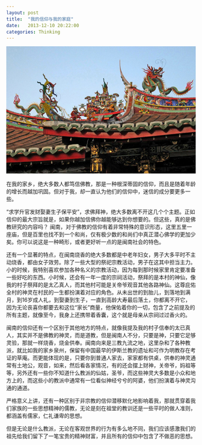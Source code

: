 ```yaml
---
layout: post
title:  "我的信仰与我的家庭"
date:   2013-12-10 20:22:00
categories: Thinking
---
```


![闽南](/res/images/min.jpg)


在我的家乡，绝大多数人都笃信佛教，那是一种根深蒂固的信仰，而且是随着年龄的增长而越加巩固。但对于我，却一直认为他们的信仰中，迷信的成分要更多一些。

“求学升官发财娶妻生子保平安”，求佛拜神，绝大多数离不开这几个个主题。正如信仰的最大宗旨就是，如果你越加信佛你越能够达到你想要的。但这些，真的是佛教研究的内容吗？ 闽南，对于佛教的信仰有着非常特殊的意识形态，这里五里一座庙，但是百里也找不到一个和尚，仅有极少数的和尚们中真正潜心佛学的更加少矣。你可以说这是一种畸形，或者更好听一点的是闽南社会的特色。

还有一个显著的特点，在闽南烧香的绝大多数都是中老年妇女，男子大多平时不主动烧香，都由女子效劳。除了一些大型的祭祀宗教活动，男子在这其中担当主力。小的时候，我特别喜欢参加各种名义的宗教活动，因为每到那时候家里肯定要准备一些好吃的东西。小时候，还会有一年一度的宗祠活动，祭拜的是本村的神仙，像我的村子祭拜的是太乙真人，而其他村可能是关帝爷观音其他各路神仙。这尊庇佑全村的神灵在村民的一生都扮演着对应的角色。从未出世的到胎儿，到落地到满月，到16岁成人礼，到娶妻到生子，一直到高龄大寿最后落土，你都离不开它，因为无论丧喜你都要去和这位“家长”商量，他保佑着你的一切，包含了之前提及的所有主题，就像至今，我身上还携带着香囊，这个就是母亲从宗祠过过香火的。

闽南的信仰还有一个区别于其他地方的特点，就像我提及我的村子信奉的太已真人，其实并不是佛教的神灵，而是道教，但是闽南人不分，只要是神，只要它足够灵验，那就一样烧香，烧金供奉。闽南向来是三教九流之地，这里杂和了各种教派，就比如我的家乡泉州，保留有中国最早的伊斯兰教的遗址和可作为明教存在考证的草庵。而更能体现的是，只要你到普通人家去，家家都有供桌，供奉的神灵通常有土地公，观音，如来，然后看各家情况，有的还会摆上财神，关帝爷，妈祖等等，另外还有一些你不知道什么教派的仙姑，圣爷，而这些神灵大多数是小众和地方上的，而这些小的教派中通常有一位看似神经兮兮的阿婆，他们扮演着与神灵沟通的通道。

严格意义上讲，还有一种区别于非宗教的信仰潜移默化地影响着我，那就贯穿着我们家族的一些思想精神的儒教，无论是刻在祖堂的教训还是一些平时的做人准则，都涵盖有儒家，仁礼谦卑的思想。
 
但是无论是什么教派，无论在客观世界的行为有多么地不同，我们应该感激我们的祖先给我们留下了一笔宝贵的精神财富，并且所有的信仰中包含了不做恶的思想。

